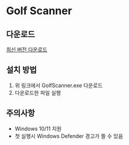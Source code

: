 

# Golf Scanner

## 다운로드
[최신 버전 다운로드](
https://github.com/Mattpark45/golf_scanner/releases/download/untagged-ae1eb4c20d3a2421a0a9/GolfScanner.exe)

## 설치 방법
1. 위 링크에서 GolfScanner.exe 다운로드
2. 다운로드한 파일 실행

## 주의사항
- Windows 10/11 지원
- 첫 실행시 Windows Defender 경고가 뜰 수 있음
